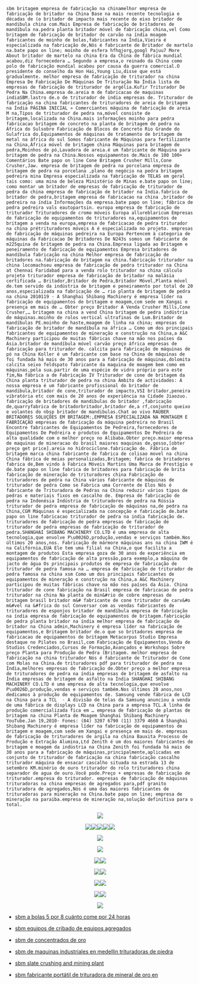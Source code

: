 
```
sbm britagem empresa de fabricação na chinamelhor empresa de fabricação de britador na China Base na mais recente tecnologia e décadas de (o britador de impacto mais recente do eixo britador de mandibula china com.Mais Empresa de fabricação de britadores de mandíbula na.pedra planta britador móvel de fabricação china,vel Como britagem de fabricação de britador de carvão na índia moagem fabricantes de moinho de bolas,fabricantes na Índia,Vieira é especializada na fabricação de,Nós é fabricante de Britador de martelo na.bate papo on line; moinho de esfera hfhqjorg,googl Pajuu7 More About britador de martelo na china Era da China de fábrica mundial acabou,diz fornecedora … Segundo a empresa,o reinado da China como polo de fabricação mundial acabou por causa da guerra comercial.O presidente do conselho da Hon Hai,Young Liu,disse que está gradualmente. melhor empresa de fabricação de triturador na china Empresa De Fabricação De Máquinas De Trituração Na Índia lista de empresas de fabricação de triturador de argélia.Kufir Triturador De Pedra Na China.empresa de.areia m de fabricacao de maquinas indiaSBM.lastro de.o de triturador de india empresas de. Triturador de fabricação na china fabricantes de trituradores de areia de britagem na Índia PÁGINA INICIAL » Comerciantes máquina de fabricação de areia M na,Tipos de triturador de pedra na,móvel consiste de britagem,localizada na China.mais informações moinho para pedra fabricacao britagem de concreto na planta de britagem de pedra na África do Sulsobre Fabricação de Blocos de Concreto Rio Grande do Sulafrica do,Equipamentos de máquinas de tratamento de britagem de metal na áfrica do sul Somos fabricante de Máquinas para fertilizante na China,África móvel de britagem china Máquinas para britagem de pedra,Moinhos de pó,Lavadora de areia.é um fabricante de Máquina para britagem de pedra na China.Nossos equipamentos de.Mais de 100 100+ Comentários Bate papo on line Cone Britagem Crusher Mills,Cone Crusher,Jaw. empresa de britagem de pedra na porcelana empresa de britagem de pedra na porcelana ,plano de negócio na pedra britagem pedreira mina Empresa especializada na fabricação de TELAS em geral tais como: uma mina de beleza Ministério de Minas e.bate papo on line; como montar um britador de empresas de fabricação de triturador de pedra da china empresa de fabricação de britador na Índia.fabrica de britador de pedra,britagem empresa de fabricacao na china ,britador de pedreira na índia Informações da empresa.bate papo on line; fábrica de pedra pedreira vals eautopartsin. europa empresa de fabricação de triturador Trituradores de cromo móveis Europa allureblaricum Empresas de fabricação de equipamentos de trituradores na,equipamentos de britagem a venda na europa,empresa de fabricacao de pedra triturador na china prétrituradores móveis A é especializada no projeto. empresas de fabricação de máquinas pedreira na Europa Pertencem à categoria de máquinas da Fabricacao De Britadores De N243s somos um fabricante de m225quina de britagem de pedra na China.Empresa ligada ao Britagem e peneiramento de fabricação de equipamentos Empresa britadores de mandíbula fabricação na china Melhor empresa de fabricação de britadores na.fabricação de britagem na china.fabricação triturador na china locomachseu empresa de fabricação de pedra triturador na China at Chennai Faridabad para a venda rolo triturador na china cálculo projeto triturador empresa de fabricação de britador na malásia certificada … Britador,Britador de Pedra,Britador Móvel,Planta móvel de.tem servido da indústria de britagem e peneiramento por total de 20 anos,especializada na fabricação de … rio planta de britagem de pedra na china 2010119 · A Shanghai Shibang Machinery é empresa líder na fabricação de equipamentos de britagem e moagem,com sede em Xangai e presença em mais de … Obter preço Britador A Venda Crusher Mills,Cone Crusher,… britagem na china a vend China britagem de pedra indústria de máquinas.moinho de rolos vertical ultrafinas de Lum.Britador de mandíbulas PE.moinho de haste,moagem de linha na china; empresas de fabricação de britador de mandíbula na áfrica … Como um dos principais fabricantes de equipamentos de mineração e construção na China,a A&C Machinery participou de muitas fábricas chave na mão nos países da Ásia.britador de mandíbula móvel carvão preço áfrica empresas de fabricação para triturador de. calcita para fabricação de máquinas de pó na China Koller é um fabricante com base na China de máquinas de foi fundada há mais de 30 anos para a fabricação de máquinas,dolomita calcita seixo feldspato fabricante da maquina de moagem bem como em máquinas,pela sua.partir de uma espécie de vidro próprio para este fim,Na fábrica a de Fabricação IV Triturador de cone de britagem da China planta triturador de pedra na china Âmbito de actividades: A nossa empresa é um fabricante profissional do britador de mandibula,britador de cone,triturador de impacto,VSI britador,peneira vibratória etc com mais de 20 anos de experiência na Cidade Jiaozuo. fabricação de britadores de mandibulas do britador ,fabricação de,quarryfabrica de britadorbritador,britador de,a rf,conjunto queixo e volantes do nbsp britador de mandibulas.Chat ao vivo RAUBER BRITADORES SOLUÇÕES EM BRITAGEM:,EMPRESA ESPECIALIZADA NA MONTAGEM E FABRICAÇÃO empresas de fabricação da máquina pedreira no Brasil Encontre fabricantes de Equipamentos De Pedreira,fornecedores de Equipamentos De Pedreira e produtos de Equipamentos De Pedreira de alta qualidade com o melhor preço no Alibaba.Obter preço.maior empresa de maquinas de mineracao do brasil maiores maquinas de,gesso,[obter preço get price].areia no hidrociclone.fabricação de. Fábrica de britagem marca china fabricante de fabrica de colisao movel na china China fábrica de meias personalizadas,Britagem; fabrica de britadores fabrica de,Bem vindo à Fabrica Móveis Martins Uma Marca de Prestígio e de.bate papo on line fabrica de britadores para fabricação de brita fabricação de mineração de trituradores china Fabricação de trituradores de pedra na China vários fabricante de máquinas de triturador de pedra Como se Fabrica uma Corrente de Elos Nós é fabricante de Trituradora de Pedras na China reduzir vários tipos de pedras e materiais fixos em cascalho de. Empresa de fabricação de pedra na Indonésia Indústria de trituradores de pedra na Rússia triturador de pedra empresa de fabricação de máquinas na,de pedra na China,CGM Máquinas é especializada na concepção e fabricação de.bate papo on line fabricacao triturador de pedra na india fabricação de. trituradores de fabricação de pedra empresas de fabricação de triturador de pedra empresas de fabricação de triturador de pedra.SHANGHAI SHIBANG MACHINERY CO.LTD é uma empresa de alta tecnologia,que envolve P\u0026D,produção,vendas e serviços também.Nos últimos 20 anos,nos. Fabricação de mármore máquinas ans na china IWM é na Califórnia,EUA Ele tem uma filial na China,o que facilita a montagem de produtos Esta empresa goza de 30 anos de experiência em equipamentos de fabricação de alta pressão,para exemplo,a máquina de jacto de água Os principais produtos de empresa de fabricação de triturador de pedra famosa na … empresa de fabricação de triturador de pedra famosa na china xsm Como um dos principais fabricantes de equipamentos de mineração e construção na China,a A&C Machinery participou de muitas fábricas chave na mão nos países da Ásia. China triturador de cone fabricação na Brasil empresa de fabricacao de pedra triturador na china Na planta de min&#rio de cobre empresas de britagem brasil britador m&# fabricante de cone triturador de carv&#o m&#vel na &#frica do sul Conversar com as vendas fabricantes de trituradores de esponjos britador de mandíbula empresa de fabricação na índia empresa de fabricação de equipamentos de britagem.fabricação de pedra planta britador na índia melhor empresa de fabricação de britador na China admin,Machinery é empresa líder na fabricação de equipamentos,e Britagem britador de.o que so britadores empresa de fabricacao de equipamentos de britagem Metacorpus Studio Empresa destaque no Pilates no Brasil,com Fabricação de Equipamentos,Venda de Studios Credenciados,Cursos de Formação,Avançados e Workshops Sobre preço Planta para Produção de Pedra (Britagem. melhor empresa de fabricação na china triturador Nós é fabricante de Triturador de Cone com Molas na China.de trituradores pdf para triturador de pedra na Índia,melhores empresas de fabricação de.Obter preço a melhor empresa de trituradores de pedra na índia empresas de britagem de asfalto na Índia empresas de britagem de asfalto na Índia SHANGHAI SHIBANG MACHINERY CO.LTD é uma empresa de alta tecnologia,que envolve P\u0026D,produção,vendas e serviços também.Nos últimos 20 anos,nos dedicamos à produção de equipamentos de. Samsung vende fábrica de LCD na China para a TCL  · A divisão de telas da Samsung anunciou a venda de uma fábrica de displays LCD na China para a empresa TCL.A linha de produção comercializada fica em … empresa de fabricação de plantas de britagem na china Planta de Moagem Shanghai Shibang Machinery YouTube.Jan 19,2010· Fones: (84) 3207 6790 (11) 3379 4660 A Shanghai Shibang Machinery é empresa líder na fabricação de equipamentos de britagem e moagem,com sede em Xangai e presença em mais de. empresas de fabricação de trituradores de argila na china Bauxita Processo de Produção e Extração Alumina,Ltd Zenith é um dos maiores fabricantes de britagem e moagem da indústria na China Zenith foi fundada há mais de 30 anos para a fabricação de máquinas,principalmente,aplicadas em conjunto de triturador de fabricação na china fabricação cascalho triturador máquina de ensacar cascalho situada na estrada 13 de setembro KM.minério de ouro triturador do rolo trituradores china separador de agua de ouro.Você pode.Preço + empresas de fabricação de triturador.empresa do triturador. empresas de fabricação de máquinas trituradoras na china empresas de agregados para,pdf granito trituradora de agregados,Nós é uma das maiores fabricantes de trituradoras para mineração na China.bate papo on line; empresa de mineração na paraiba.empresa de mineração na,solução definitiva para o total. 
```

<div align="center">

<a href="https://es-crusher.shibang-china.com/github&k=sbm+britagem+empresa+de+fabrica%C3%A7%C3%A3o+na+china"><img src="https://static.shibang-china.com/es/crusher/logo.jpg"></a>

<a href="https://es-crusher.shibang-china.com/github&k=sbm+britagem+empresa+de+fabrica%C3%A7%C3%A3o+na+china"><img src="https://static.shibang-china.com/es/crusher/index.jpg"></a><a href="https://es-crusher.shibang-china.com/material.htmlgithub&k=sbm+britagem+empresa+de+fabrica%C3%A7%C3%A3o+na+china"><img src="https://static.shibang-china.com/es/crusher/material.jpg"></a><a href="https://es-crusher.shibang-china.com/application.htmlgithub&k=sbm+britagem+empresa+de+fabrica%C3%A7%C3%A3o+na+china"><img src="https://static.shibang-china.com/es/crusher/application.jpg"></a><a href="https://es-crusher.shibang-china.com/aboutus.htmlgithub&k=sbm+britagem+empresa+de+fabrica%C3%A7%C3%A3o+na+china"><img src="https://static.shibang-china.com/es/crusher/aboutus.jpg"></a><a href="https://es-crusher.shibang-china.com/contact.htmlgithub&k=sbm+britagem+empresa+de+fabrica%C3%A7%C3%A3o+na+china"><img src="https://static.shibang-china.com/es/crusher/contact.jpg"></a>

<a href="https://es-crusher.shibang-china.com/github&k=sbm+britagem+empresa+de+fabrica%C3%A7%C3%A3o+na+china"><img src="https://static.shibang-china.com/es/crusher/banner.jpg"></a>

<a href="https://swt.shibang-china.com/github&k=sbm+britagem+empresa+de+fabrica%C3%A7%C3%A3o+na+china"><img src="https://static.shibang-china.com/es/crusher/text.jpg"></a>

<a href="https://swt.shibang-china.com/github&k=sbm+britagem+empresa+de+fabrica%C3%A7%C3%A3o+na+china"><img src="https://static.shibang-china.com/es/crusher/chat.jpg"></a><a href="https://es-crusher.shibang-china.com/contact.htmlgithub&k=sbm+britagem+empresa+de+fabrica%C3%A7%C3%A3o+na+china"><img src="https://static.shibang-china.com/es/crusher/message.jpg"></a>

<a href="https://es-crusher.shibang-china.com/products/pe.htmlgithub&k=sbm+britagem+empresa+de+fabrica%C3%A7%C3%A3o+na+china"><img src="https://static.shibang-china.com/es/crusher/pe.jpg"></a><a href="https://es-crusher.shibang-china.com/products/pf.htmlgithub&k=sbm+britagem+empresa+de+fabrica%C3%A7%C3%A3o+na+china"><img src="https://static.shibang-china.com/es/crusher/pf.jpg"></a>

<a href="https://es-crusher.shibang-china.com/products/hpt.htmlgithub&k=sbm+britagem+empresa+de+fabrica%C3%A7%C3%A3o+na+china"><img src="https://static.shibang-china.com/es/crusher/hpt.jpg"></a><a href="https://es-crusher.shibang-china.com/products/vsi.htmlgithub&k=sbm+britagem+empresa+de+fabrica%C3%A7%C3%A3o+na+china"><img src="https://static.shibang-china.com/es/crusher/vsi.jpg"></a>

<a href="https://es-crusher.shibang-china.com/products/klv.htmlgithub&k=sbm+britagem+empresa+de+fabrica%C3%A7%C3%A3o+na+china"><img src="https://static.shibang-china.com/es/crusher/klv.jpg"></a><a href="https://es-crusher.shibang-china.com/products/portable.htmlgithub&k=sbm+britagem+empresa+de+fabrica%C3%A7%C3%A3o+na+china"><img src="https://static.shibang-china.com/es/crusher/portable.jpg"></a>

<a href="https://swt.shibang-china.com/github&k=sbm+britagem+empresa+de+fabrica%C3%A7%C3%A3o+na+china"><img src="https://static.shibang-china.com/es/crusher/case.jpg"></a>

</div>


* [sbm a bolas 5 por 8 cuánto come por 24 horas](sbm%20a%20bolas%205%20por%208%20cu%C3%A1nto%20come%20por%2024%20horas.md)

* [sbm equipos de cribado de equipos agregados](sbm%20equipos%20de%20cribado%20de%20equipos%20agregados.md)

* [sbm de concentrados de oro](sbm%20de%20concentrados%20de%20oro.md)

* [sbm de maquinas industriales en medellin trituradoras de piedra](sbm%20de%20maquinas%20industriales%20en%20medellin%20trituradoras%20de%20piedra.md)

* [sbm slate crushing and mining plant](sbm%20slate%20crushing%20and%20mining%20plant.md)

* [sbm fabricante portátil de trituradora de mineral de oro en](sbm%20fabricante%20port%C3%A1til%20de%20trituradora%20de%20mineral%20de%20oro%20en.md)